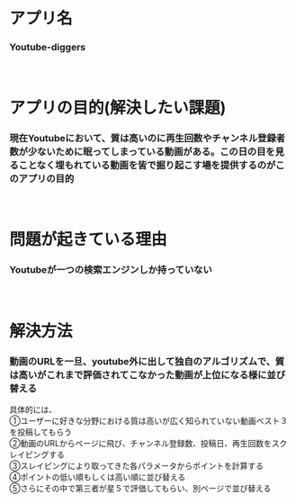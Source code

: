 # アプリ名

### Youtube-diggers   
　　

# アプリの目的(解決したい課題)

### 現在Youtubeにおいて、質は高いのに再生回数やチャンネル登録者数が少ないために眠ってしまっている動画がある。この日の目を見ることなく埋もれている動画を皆で掘り起こす場を提供するのがこのアプリの目的
　　

# 問題が起きている理由

### Youtubeが一つの検索エンジンしか持っていない				
　　

# 解決方法	

### 動画のURLを一旦、youtube外に出して独自のアルゴリズムで、質は高いがこれまで評価されてこなかった動画が上位になる様に並び替える  
具体的には、  
①ユーザーに好きな分野における質は高いが広く知られていない動画ベスト３を投稿してもらう  
②動画のURLからページに飛び、チャンネル登録数、投稿日、再生回数をスクレイピングする  
③スレイピングにより取ってきた各パラメータからポイントを計算する  
④ポイントの低い順もしくは高い順に並び替える  
⑤さらにその中で第三者が星５で評価してもらい、別ページで並び替える  

